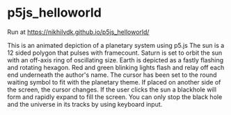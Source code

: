 # p5js_helloworld
Run at https://nikhilvdk.github.io/p5js_helloworld/

This is an animated depiction of a planetary system using p5.js
The sun is a 12 sided polygon that pulses with framecount.
Saturn is set to orbit the sun with an off-axis ring of oscillating size.
Earth is depicted as a fastly flashing and rotating hexagon.
Red and green blinking lights flash and relay off each end underneath the author's name.
The cursor has been set to the round waiting symbol to fit with the planetary theme. If placed on another side of the screen, the cursor changes.
If the user clicks the sun a blackhole will form and rapidly expand to fill the screen.
You can only stop the black hole and the universe in its tracks by using keyboard input.
